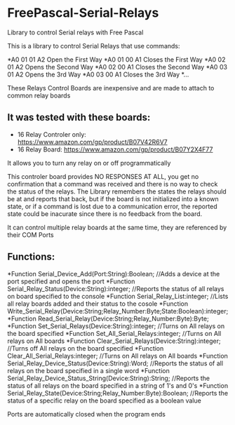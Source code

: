 # FreePascal-Serial-Relays
Library to control Serial relays with Free Pascal

This is a library to control Serial Relays that use commands:

*A0 01 01 A2 Open the First Way
*A0 01 00 A1 Closes the First Way
*A0 02 01 A2 Opens the Second Way
*A0 02 00 A1 Closes the Second Way
*A0 03 01 A2 Opens the 3rd Way
*A0 03 00 A1 Closes the 3rd Way
*...


These Relays Control Boards are inexpensive and are made to attach to common relay boards

It was tested with these boards:
--------------------------------
* 16 Relay Controler only:  https://www.amazon.com/gp/product/B07V42R6V7
* 16 Relay Board:    https://www.amazon.com/gp/product/B07Y2X4F77
 

It allows you to turn any relay on or off programmatically

This controler board provides NO RESPONSES AT ALL, you get no confirmation that a command was received and there is no way to check the status of the relays.
The Library remembers the states the relays should be at and reports that back, but if the board is not initialized into a known state, or if a command is lost due to a communication error, the reported state could be inacurate since there is no feedback from the board.

It can control multiple relay boards at the same time, they are referenced by their COM Ports


Functions:
----------
*Function Serial_Device_Add(Port:String):Boolean;  //Adds a device at the port specified and opens the port
*Function Serial_Relay_Status(Device:String):integer; //Reports the status of all relays on board specified to the console
*Function Serial_Relay_List:integer; //Lists all relay boards added and their status to the cosole
*Function Write_Serial_Relay(Device:String;Relay_Number:Byte;State:Boolean):integer;
*Function Read_Serial_Relay(Device:String;Relay_Number:Byte):Byte;
*Function Set_Serial_Relays(Device:String):integer;  //Turns on All relays on the board specified
*Function Set_All_Serial_Relays:integer; //Turns on All relays on All boards
*Function Clear_Serial_Relays(Device:String):integer; //Turns off All relays on the board specified
*Function Clear_All_Serial_Relays:integer; //Turns on All relays on All boards
*Function Serial_Relay_Device_Status(Device:String):Word; //Reports the status of all relays on the board specified in a single word
*Function Serial_Relay_Device_Status_String(Device:String):String; //Reports the status of all relays on the board specified in a string of 1's and 0's
*Function Serial_Relay_State(Device:String;Relay_Number:Byte):Boolean; //Reports the status of a specific relay on the board specified as a boolean value

Ports are automatically closed when the program ends
